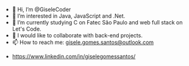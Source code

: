 - 👋 Hi, I’m @GiseleCoder
- 👀 I’m interested in Java, JavaScript and .Net.
- 🌱 I’m currently studying C on Fatec São Paulo and web full stack on Let's Code.
- 💞️ I would like to collaborate with back-end projects.
- 📫 How to reach me: gisele.gomes.santos@outlook.com
  
 * <https://www.linkedin.com/in/giselegomessantos/>

<!---
GiseleCoder/GiseleCoder is a ✨ special ✨ repository because its `README.md` (this file) appears on your GitHub profile.
You can click the Preview link to take a look at your changes.
--->
